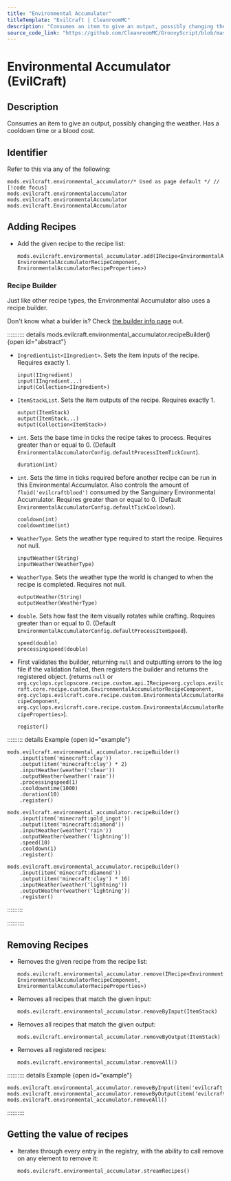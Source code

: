 ```yaml
---
title: "Environmental Accumulator"
titleTemplate: "EvilCraft | CleanroomMC"
description: "Consumes an item to give an output, possibly changing the weather. Has a cooldown time or a blood cost."
source_code_link: "https://github.com/CleanroomMC/GroovyScript/blob/master/src/main/java/com/cleanroommc/groovyscript/compat/mods/evilcraft/EnvironmentalAccumulator.java"
---
```


# Environmental Accumulator (EvilCraft)

## Description

Consumes an item to give an output, possibly changing the weather. Has a cooldown time or a blood cost.

## Identifier

Refer to this via any of the following:

```groovy:no-line-numbers {1}
mods.evilcraft.environmental_accumulator/* Used as page default */ // [!code focus]
mods.evilcraft.environmentalaccumulator
mods.evilcraft.environmentalAccumulator
mods.evilcraft.EnvironmentalAccumulator
```


## Adding Recipes

- Add the given recipe to the recipe list:

    ```groovy:no-line-numbers
    mods.evilcraft.environmental_accumulator.add(IRecipe<EnvironmentalAccumulatorRecipeComponent, EnvironmentalAccumulatorRecipeComponent, EnvironmentalAccumulatorRecipeProperties>)
    ```


### Recipe Builder

Just like other recipe types, the Environmental Accumulator also uses a recipe builder.

Don't know what a builder is? Check [the builder info page](../../getting_started/builder.md) out.

:::::::::: details mods.evilcraft.environmental_accumulator.recipeBuilder() {open id="abstract"}
- `IngredientList<IIngredient>`. Sets the item inputs of the recipe. Requires exactly 1.

    ```groovy:no-line-numbers
    input(IIngredient)
    input(IIngredient...)
    input(Collection<IIngredient>)
    ```

- `ItemStackList`. Sets the item outputs of the recipe. Requires exactly 1.

    ```groovy:no-line-numbers
    output(ItemStack)
    output(ItemStack...)
    output(Collection<ItemStack>)
    ```

- `int`. Sets the base time in ticks the recipe takes to process. Requires greater than or equal to 0. (Default `EnvironmentalAccumulatorConfig.defaultProcessItemTickCount`).

    ```groovy:no-line-numbers
    duration(int)
    ```

- `int`. Sets the time in ticks required before another recipe can be run in this Environmental Accumulator. Also controls the amount of `fluid('evilcraftblood')` consumed by the Sanguinary Environmental Accumulator. Requires greater than or equal to 0. (Default `EnvironmentalAccumulatorConfig.defaultTickCooldown`).

    ```groovy:no-line-numbers
    cooldown(int)
    cooldowntime(int)
    ```

- `WeatherType`. Sets the weather type required to start the recipe. Requires not null.

    ```groovy:no-line-numbers
    inputWeather(String)
    inputWeather(WeatherType)
    ```

- `WeatherType`. Sets the weather type the world is changed to when the recipe is completed. Requires not null.

    ```groovy:no-line-numbers
    outputWeather(String)
    outputWeather(WeatherType)
    ```

- `double`. Sets how fast the item visually rotates while crafting. Requires greater than or equal to 0. (Default `EnvironmentalAccumulatorConfig.defaultProcessItemSpeed`).

    ```groovy:no-line-numbers
    speed(double)
    processingspeed(double)
    ```

- First validates the builder, returning `null` and outputting errors to the log file if the validation failed, then registers the builder and returns the registered object. (returns `null` or `org.cyclops.cyclopscore.recipe.custom.api.IRecipe<org.cyclops.evilcraft.core.recipe.custom.EnvironmentalAccumulatorRecipeComponent, org.cyclops.evilcraft.core.recipe.custom.EnvironmentalAccumulatorRecipeComponent, org.cyclops.evilcraft.core.recipe.custom.EnvironmentalAccumulatorRecipeProperties>`).

    ```groovy:no-line-numbers
    register()
    ```

::::::::: details Example {open id="example"}
```groovy:no-line-numbers
mods.evilcraft.environmental_accumulator.recipeBuilder()
    .input(item('minecraft:clay'))
    .output(item('minecraft:clay') * 2)
    .inputWeather(weather('clear'))
    .outputWeather(weather('rain'))
    .processingspeed(1)
    .cooldowntime(1000)
    .duration(10)
    .register()

mods.evilcraft.environmental_accumulator.recipeBuilder()
    .input(item('minecraft:gold_ingot'))
    .output(item('minecraft:diamond'))
    .inputWeather(weather('rain'))
    .outputWeather(weather('lightning'))
    .speed(10)
    .cooldown(1)
    .register()

mods.evilcraft.environmental_accumulator.recipeBuilder()
    .input(item('minecraft:diamond'))
    .output(item('minecraft:clay') * 16)
    .inputWeather(weather('lightning'))
    .outputWeather(weather('lightning'))
    .register()
```

:::::::::

::::::::::

## Removing Recipes

- Removes the given recipe from the recipe list:

    ```groovy:no-line-numbers
    mods.evilcraft.environmental_accumulator.remove(IRecipe<EnvironmentalAccumulatorRecipeComponent, EnvironmentalAccumulatorRecipeComponent, EnvironmentalAccumulatorRecipeProperties>)
    ```

- Removes all recipes that match the given input:

    ```groovy:no-line-numbers
    mods.evilcraft.environmental_accumulator.removeByInput(ItemStack)
    ```

- Removes all recipes that match the given output:

    ```groovy:no-line-numbers
    mods.evilcraft.environmental_accumulator.removeByOutput(ItemStack)
    ```

- Removes all registered recipes:

    ```groovy:no-line-numbers
    mods.evilcraft.environmental_accumulator.removeAll()
    ```

:::::::::: details Example {open id="example"}
```groovy:no-line-numbers
mods.evilcraft.environmental_accumulator.removeByInput(item('evilcraft:exalted_crafter:1'))
mods.evilcraft.environmental_accumulator.removeByOutput(item('evilcraft:exalted_crafter:2'))
mods.evilcraft.environmental_accumulator.removeAll()
```

::::::::::

## Getting the value of recipes

- Iterates through every entry in the registry, with the ability to call remove on any element to remove it:

    ```groovy:no-line-numbers
    mods.evilcraft.environmental_accumulator.streamRecipes()
    ```
